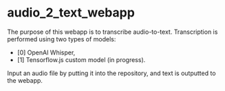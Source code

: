 # audio_2_text_webapp

The purpose of this webapp is to transcribe audio-to-text. Transcription is performed using two types of models: 
- [0] OpenAI Whisper,
- [1] Tensorflow.js custom model (in progress).

Input an audio file by putting it into the repository, and text is outputted to the webapp.
